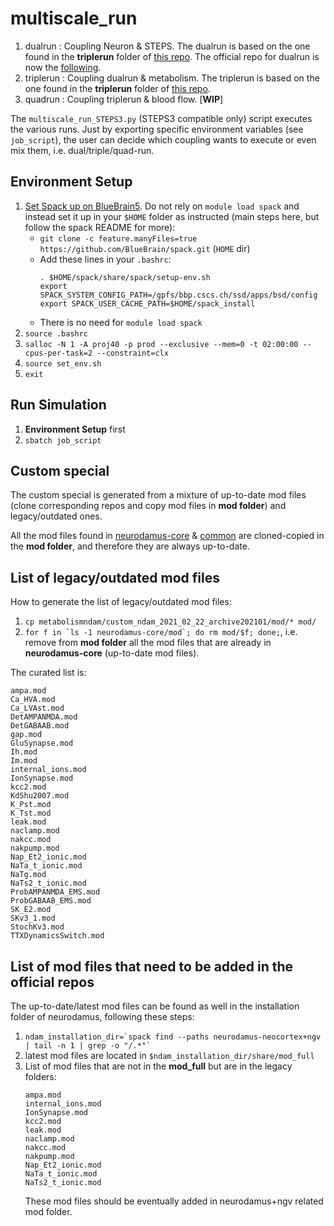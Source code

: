 # multiscale_run

1. dualrun : Coupling Neuron & STEPS. The dualrun is based on the one found in the **triplerun** folder of [this repo](https://bbpgitlab.epfl.ch/molsys/metabolismndam). The official repo for dualrun is now the [following](https://bbpgitlab.epfl.ch/molsys/dualrun).
1. triplerun : Coupling dualrun & metabolism. The triplerun is based on the one found in the **triplerun** folder of [this repo](https://bbpgitlab.epfl.ch/molsys/metabolismndam).
1. quadrun : Coupling triplerun & blood flow. [**WIP**]

The `multiscale_run_STEPS3.py` (STEPS3 compatible only) script executes the various runs. Just by exporting specific environment variables (see `job_script`), the user can decide which coupling wants to execute or even mix them, i.e. dual/triple/quad-run.

## Environment Setup

1. [Set Spack up on BlueBrain5](https://github.com/BlueBrain/spack/blob/develop/bluebrain/documentation/setup_bb5.md). Do not rely on `module load spack` and instead set it up in your `$HOME` folder as instructed (main steps here, but follow the spack README for more):
    * `git clone -c feature.manyFiles=true https://github.com/BlueBrain/spack.git` (`HOME` dir)
    * Add these lines in your `.bashrc`:
        ```
        . $HOME/spack/share/spack/setup-env.sh
        export SPACK_SYSTEM_CONFIG_PATH=/gpfs/bbp.cscs.ch/ssd/apps/bsd/config
        export SPACK_USER_CACHE_PATH=$HOME/spack_install
        ```
    * There is no need for `module load spack`
1. `source .bashrc`
1. `salloc -N 1 -A proj40 -p prod --exclusive --mem=0 -t 02:00:00 --cpus-per-task=2 --constraint=clx`
1. `source set_env.sh`
1. `exit`

## Run Simulation

1. **Environment Setup** first
1. `sbatch job_script`

## Custom special

The custom special is generated from a mixture of up-to-date mod files (clone corresponding repos and copy mod files in **mod folder**) and legacy/outdated ones.

All the mod files found in [neurodamus-core](https://bbpgitlab.epfl.ch/hpc/sim/neurodamus-core/-/tree/main/mod) & [common](https://bbpgitlab.epfl.ch/hpc/sim/models/common/-/tree/main/mod/ngv) are cloned-copied in the **mod folder**, and therefore they are always up-to-date.

## List of legacy/outdated mod files

How to generate the list of legacy/outdated mod files:

1. `cp metabolismndam/custom_ndam_2021_02_22_archive202101/mod/* mod/`
1. ```for f in `ls -1 neurodamus-core/mod`; do rm mod/$f; done;```, i.e. remove from **mod folder** all the mod files that are already in **neurodamus-core** (up-to-date mod files).

The curated list is:
```
ampa.mod
Ca_HVA.mod
Ca_LVAst.mod
DetAMPANMDA.mod
DetGABAAB.mod
gap.mod
GluSynapse.mod
Ih.mod
Im.mod
internal_ions.mod
IonSynapse.mod
kcc2.mod
KdShu2007.mod
K_Pst.mod
K_Tst.mod
leak.mod
naclamp.mod
nakcc.mod
nakpump.mod
Nap_Et2_ionic.mod
NaTa_t_ionic.mod
NaTg.mod
NaTs2_t_ionic.mod
ProbAMPANMDA_EMS.mod
ProbGABAAB_EMS.mod
SK_E2.mod
SKv3_1.mod
StochKv3.mod
TTXDynamicsSwitch.mod
```

## List of mod files that need to be added in the official repos

The up-to-date/latest mod files can be found as well in the installation folder of neurodamus, following these steps:

1. ``` ndam_installation_dir=`spack find --paths neurodamus-neocortex+ngv | tail -n 1 | grep -o "/.*"` ```
1. latest mod files are located in `$ndam_installation_dir/share/mod_full`
1. List of mod files that are not in the **mod_full** but are in the legacy folders:
    ```
    ampa.mod
    internal_ions.mod
    IonSynapse.mod
    kcc2.mod
    leak.mod
    naclamp.mod
    nakcc.mod
    nakpump.mod
    Nap_Et2_ionic.mod
    NaTa_t_ionic.mod
    NaTs2_t_ionic.mod
    ```
    These mod files should be eventually added in neurodamus+ngv related mod folder.
